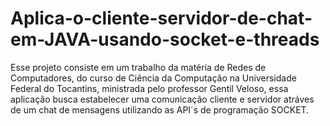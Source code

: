 # Aplica-o-cliente-servidor-de-chat-em-JAVA-usando-socket-e-threads
Esse projeto consiste em um trabalho da matéria de Redes de Computadores, do curso de Ciência da Computação na Universidade Federal do Tocantins, ministrada pelo professor Gentil Veloso, essa aplicação busca estabelecer uma comunicação cliente e servidor atráves de um chat de mensagens utilizando as API´s de programação SOCKET.
